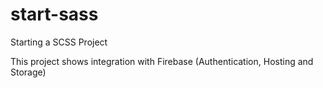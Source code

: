 # start-sass
Starting a SCSS Project

This project shows integration with Firebase (Authentication, Hosting and Storage)
